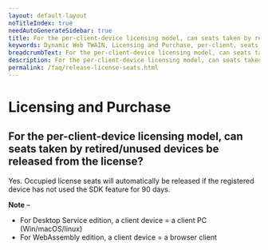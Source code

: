 ```yaml
---
layout: default-layout
noTitleIndex: true
needAutoGenerateSidebar: true
title: For the per-client-device licensing model, can seats taken by retired/unused devices be released from the license?
keywords: Dynamic Web TWAIN, Licensing and Purchase, per-client, seats, release
breadcrumbText: For the per-client-device licensing model, can seats taken by retired/unused devices be released from the license?
description: For the per-client-device licensing model, can seats taken by retired/unused devices be released from the license?
permalink: /faq/release-license-seats.html
---
```


# Licensing and Purchase

## For the per-client-device licensing model, can seats taken by retired/unused devices be released from the license?

Yes. Occupied license seats will automatically be released if the registered device has not used the SDK feature for 90 days.

<strong>Note</strong> –

- For Desktop Service edition, a client device = a client PC (Win/macOS/linux)
- For WebAssembly edition, a client device = a browser client
